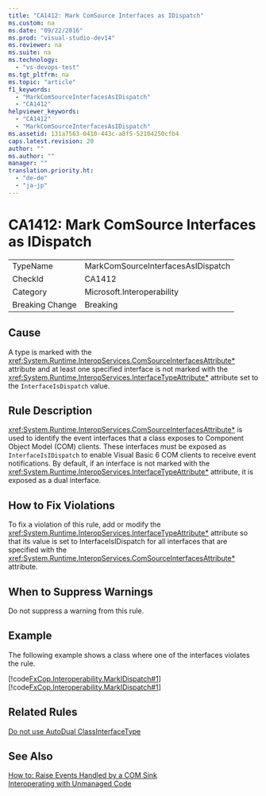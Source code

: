 ```yaml
---
title: "CA1412: Mark ComSource Interfaces as IDispatch"
ms.custom: na
ms.date: "09/22/2016"
ms.prod: "visual-studio-dev14"
ms.reviewer: na
ms.suite: na
ms.technology: 
  - "vs-devops-test"
ms.tgt_pltfrm: na
ms.topic: "article"
f1_keywords: 
  - "MarkComSourceInterfacesAsIDispatch"
  - "CA1412"
helpviewer_keywords: 
  - "CA1412"
  - "MarkComSourceInterfacesAsIDispatch"
ms.assetid: 131a7563-0410-443c-a8f5-52104250cfb4
caps.latest.revision: 20
author: ""
ms.author: ""
manager: ""
translation.priority.ht: 
  - "de-de"
  - "ja-jp"
---
```

# CA1412: Mark ComSource Interfaces as IDispatch
|||  
|-|-|  
|TypeName|MarkComSourceInterfacesAsIDispatch|  
|CheckId|CA1412|  
|Category|Microsoft.Interoperability|  
|Breaking Change|Breaking|  
  
## Cause  
 A type is marked with the <xref:System.Runtime.InteropServices.ComSourceInterfacesAttribute*> attribute and at least one specified interface is not marked with the <xref:System.Runtime.InteropServices.InterfaceTypeAttribute*> attribute set to the `InterfaceIsDispatch` value.  
  
## Rule Description  
 <xref:System.Runtime.InteropServices.ComSourceInterfacesAttribute*> is used to identify the event interfaces that a class exposes to Component Object Model (COM) clients. These interfaces must be exposed as `InterfaceIsIDispatch` to enable Visual Basic 6 COM clients to receive event notifications. By default, if an interface is not marked with the <xref:System.Runtime.InteropServices.InterfaceTypeAttribute*> attribute, it is exposed as a dual interface.  
  
## How to Fix Violations  
 To fix a violation of this rule, add or modify the <xref:System.Runtime.InteropServices.InterfaceTypeAttribute*> attribute so that its value is set to InterfaceIsIDispatch for all interfaces that are specified with the <xref:System.Runtime.InteropServices.ComSourceInterfacesAttribute*> attribute.  
  
## When to Suppress Warnings  
 Do not suppress a warning from this rule.  
  
## Example  
 The following example shows a class where one of the interfaces violates the rule.  
  
 [!code[FxCop.Interoperability.MarkIDispatch#1](../vs140/codesnippet/CSharp/ca1412--mark-comsource-interfaces-as-idispatch_1.cs)][!code[FxCop.Interoperability.MarkIDispatch#1](../vs140/codesnippet/VisualBasic/ca1412--mark-comsource-interfaces-as-idispatch_1.vb)]  
  
## Related Rules  
 [Do not use AutoDual ClassInterfaceType](../vs140/ca1408--do-not-use-autodual-classinterfacetype.md)  
  
## See Also  
 [How to: Raise Events Handled by a COM Sink](assetId:///7c9944b2-e951-4c3e-a0a1-59b2ae37d7fd)   
 [Interoperating with Unmanaged Code](assetId:///ccb68ce7-b0e9-4ffb-839d-03b1cd2c1258)